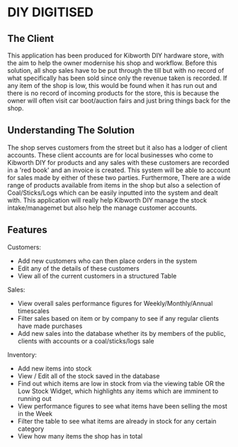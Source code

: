 # DIY DIGITISED
## The Client
This application has been produced for Kibworth DIY hardware store, with the aim to help the owner modernise his shop and workflow. Before this solution, all shop sales have to be put through the till but with no record of what specifically has been sold since only the revenue taken is recorded. If any item of the shop is low, this would be found when it has run out and there is no record of incoming products for the store, this is because the owner will often visit car boot/auction fairs and just bring things back for the shop.

## Understanding The Solution
The shop serves customers from the street but it also has a lodger of client accounts. These client accounts are for local businesses who come to Kibworth DIY for products and any sales with these customers are recorded in a 'red book' and an invoice is created. This system will be able to account for sales made by either of these two parties. Furthermore, There are a wide range of products available from items in the shop but also a selection of Coal/Sticks/Logs which can be easily inputted into the system and dealt with. This application will really help Kibworth DIY manage the stock intake/managemet but also help the manage customer accounts.

## Features

Customers:
 - Add new customers who can then place orders in the system
 - Edit any of the details of these customers
 - View all of the current customers in a structured Table

Sales:
 - View overall sales performance figures for Weekly/Monthly/Annual timescales
 - Filter sales based on item or by company to see if any regular clients have made purchases
 - Add new sales into the database whether its by members of the public, clients with accounts or a coal/sticks/logs sale

Inventory:
 - Add new items into stock 
 - View / Edit all of the stock saved in the database
 - Find out which items are low in stock from via the viewing table OR the Low Stock Widget, which highlights any items which are imminent to running out
 - View performance figures to see what items have been selling the most in the Week 
 - Filter the table to see what items are already in stock for any certain category 
 - View how many items the shop has in total

